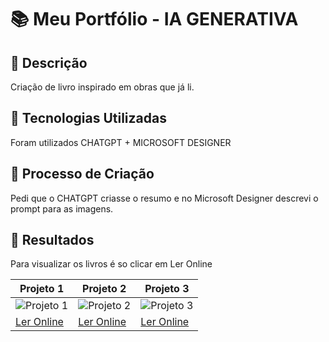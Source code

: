 <h1> 📚 Meu Portfólio - IA GENERATIVA </h1>

## 🌸 Descrição
Criação de livro inspirado em obras que já li.

## 🌸 Tecnologias Utilizadas
Foram utilizados CHATGPT + MICROSOFT DESIGNER

## 🌸 Processo de Criação
Pedi que o CHATGPT criasse o resumo e no Microsoft Designer descrevi o prompt para as imagens.

## 🌸 Resultados
Para visualizar os livros é so clicar em Ler Online

| Projeto 1           | Projeto 2           | Projeto 3           |
|----------------------|---------------------|---------------------|
| ![Projeto 1](https://via.placeholder.com/150/ff69b4/ffffff?text=Projeto+1) | ![Projeto 2](https://via.placeholder.com/150/ff69b4/ffffff?text=Projeto+2) | ![Projeto 3](https://via.placeholder.com/150/ff69b4/ffffff?text=Projeto+3) |
| [Ler Online](https://editandooo) | [Ler Online](https://editandooo) | [Ler Online](https://editandooo) |

